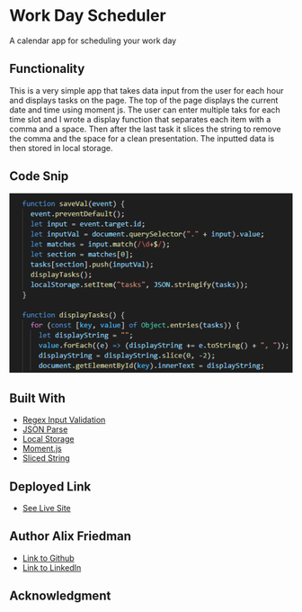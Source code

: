 # Work Day Scheduler
A calendar app for scheduling your work day

## Functionality
This is a very simple app that takes data input from the user for each hour and displays tasks on the page. The top of the page displays the current date and time using moment js. The user can enter multiple taks for each time slot and I wrote a display function that separates each item with a comma and a space. Then after the last task it slices the string to remove the comma and the space for a clean presentation. The inputted data is then stored in local storage. 

## Code Snip
![Site](snip.png)


## Built With
* [Regex Input Validation](https://gist.github.com/Alix1713/d438dd7d51deed9332f7bf80b3964515)
* [JSON Parse](https://developer.mozilla.org/en-US/docs/Web/JavaScript/Reference/Global_Objects/JSON/parse)
* [Local Storage](https://developer.mozilla.org/en-US/docs/Web/API/Window/localStorage)
* [Moment.js](https://momentjs.com/)
* [Sliced String](https://www.w3schools.com/jsref/jsref_slice_string.asp)

## Deployed Link

* [See Live Site](https://alix1713.github.io/planner/)


## Author **Alix Friedman** 

- [Link to Github](https://github.com/alix1713)
- [Link to LinkedIn](https://www.linkedin.com/in/alix1713/)

## Acknowledgment
